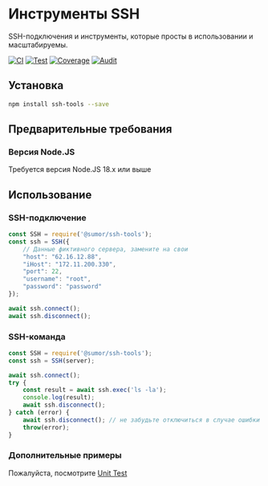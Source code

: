 # Инструменты SSH
SSH-подключения и инструменты, которые просты в использовании и масштабируемы.

[![CI](https://github.com/sumor-cloud/ssh-tools/actions/workflows/ci.yml/badge.svg)](https://github.com/sumor-cloud/ssh-tools/actions/workflows/ci.yml)
[![Test](https://github.com/sumor-cloud/ssh-tools/actions/workflows/ut.yml/badge.svg)](https://github.com/sumor-cloud/ssh-tools/actions/workflows/ut.yml)
[![Coverage](https://github.com/sumor-cloud/ssh-tools/actions/workflows/coverage.yml/badge.svg)](https://github.com/sumor-cloud/ssh-tools/actions/workflows/coverage.yml)
[![Audit](https://github.com/sumor-cloud/ssh-tools/actions/workflows/audit.yml/badge.svg)](https://github.com/sumor-cloud/ssh-tools/actions/workflows/audit.yml)

## Установка
```bash
npm install ssh-tools --save
```

## Предварительные требования

### Версия Node.JS
Требуется версия Node.JS 18.x или выше

## Использование

### SSH-подключение
```javascript
const SSH = require('@sumor/ssh-tools');
const ssh = SSH({
    // Данные фиктивного сервера, замените на свои
    "host": "62.16.12.88",
    "iHost": "172.11.200.330",
    "port": 22,
    "username": "root",
    "password": "password"
});

await ssh.connect();
await ssh.disconnect();
```

### SSH-команда
```javascript
const SSH = require('@sumor/ssh-tools');
const ssh = SSH(server);

await ssh.connect();
try {
    const result = await ssh.exec('ls -la');
    console.log(result);
    await ssh.disconnect();
} catch (error) {
    await ssh.disconnect(); // не забудьте отключиться в случае ошибки
    throw(error);
}
```

### Дополнительные примеры
Пожалуйста, посмотрите [Unit Test](https://github.com/sumor-cloud/ssh-tools/tree/main/test)